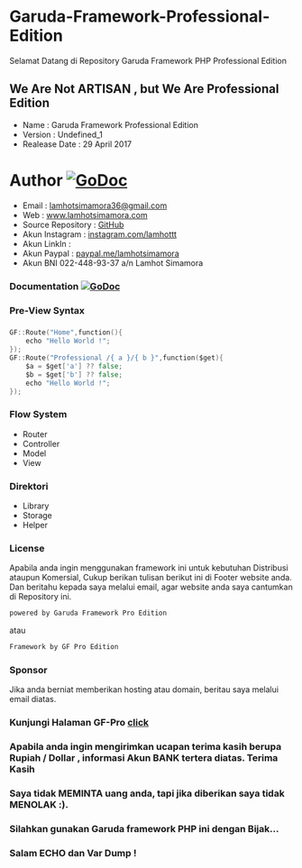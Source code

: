 # Garuda-Framework-Professional-Edition
Selamat Datang di Repository Garuda Framework PHP Professional Edition

## We Are Not ARTISAN , but We Are Professional Edition 

* Name                : Garuda Framework Professional Edition
* Version           	: Undefined_1 
* Realease Date    	: 29 April 2017
# Author [![GoDoc](https://img.shields.io/twitter/url/http/shields.io.svg?style=social)](https://www.lamhotsimamora.com/) 
* Email            	: lamhotsimamora36@gmail.com 
* Web              	: <a href="https://lamhotsimamora.com" target="_blank">www.lamhotsimamora.com</a>
* Source Repository 	: </strong> <a href="https://github.com/lamhotsimamora/Garuda-Framework-Professional-Edition" target="_blank">GitHub</a>
* Akun Instagram      : <a href="https://www.instagram.com/lamhottt/" target="_blank">instagram.com/lamhottt</a>
* Akun LinkIn 		: <a href="#"></a>
* Akun Paypal         : <a href="https://www.paypal.me/lamhotsimamora" target="_blank">paypal.me/lamhotsimamora</a>
* Akun BNI 022-448-93-37 a/n Lamhot Simamora

### Documentation [![GoDoc](http://img.shields.io/badge/go-documentation-blue.svg?style=flat-square)](https://garudaframeworkpro.lamhotsimamora.com/dokumentasi/) 

### Pre-View Syntax
### 
```go  
GF::Route("Home",function(){
	echo "Hello World !";
});
GF::Route("Professional /{ a }/{ b }",function($get){
	$a = $get['a'] ?? false;
	$b = $get['b'] ?? false;
	echo "Hello World !";
});
```

### Flow System
* Router 
* Controller
* Model
* View

### Direktori 
* Library
* Storage
* Helper

### License 
Apabila anda ingin menggunakan framework ini untuk kebutuhan  Distribusi ataupun Komersial, Cukup berikan tulisan berikut ini di Footer website anda. Dan beritahu kepada saya melalui email, agar website anda saya cantumkan di Repository ini.
```go 
powered by Garuda Framework Pro Edition 
```
atau
```go 
Framework by GF Pro Edition  
```

### Sponsor
Jika anda berniat memberikan hosting atau domain, beritau saya melalui email diatas.

### Kunjungi Halaman GF-Pro <a href="https://garudaframeworkpro.lamhotsimamora.com" target="_blank">click</a>



### Apabila anda ingin mengirimkan ucapan terima kasih berupa Rupiah / Dollar , informasi Akun BANK tertera diatas. Terima Kasih
### Saya tidak MEMINTA uang anda, tapi jika diberikan saya tidak MENOLAK :).

### Silahkan gunakan Garuda framework PHP ini dengan Bijak...
### Salam ECHO dan Var Dump !



